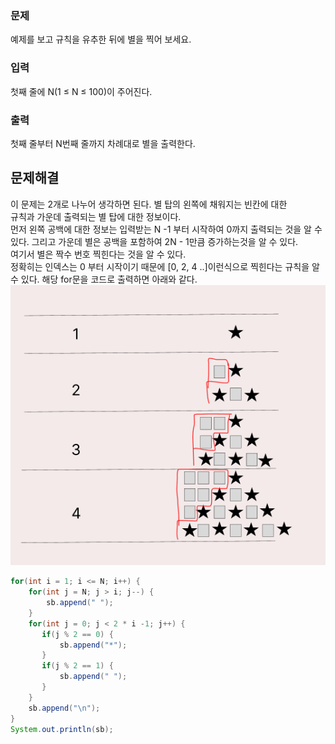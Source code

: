 ### 문제
예제를 보고 규칙을 유추한 뒤에 별을 찍어 보세요.

### 입력
첫째 줄에 N(1 ≤ N ≤ 100)이 주어진다.

### 출력
첫째 줄부터 N번째 줄까지 차례대로 별을 출력한다.

## 문제해결
이 문제는 2개로 나누어 생각하면 된다. 별 탑의 왼쪽에 채워지는 빈칸에 대한   
규칙과 가운데 출력되는 별 탑에 대한 정보이다.   
먼저 왼쪽 공백에 대한 정보는 입력받는 N -1 부터 시작하여 0까지 출력되는 것을 알 수 있다.
그리고 가운데 별은 공백을 포함하여 2N - 1만큼 증가하는것을 알 수 있다.  
여기서 별은 짝수 번호 찍힌다는 것을 알 수 있다.   
정확히는 인덱스는 0 부터 시작이기 때문에 [0, 2, 4 ..]이런식으로 찍힌다는 규칙을 알 수 있다. 
해당 for문을 코드로 출력하면 아래와 같다.
![img.png](img.png)

```java
for(int i = 1; i <= N; i++) {
    for(int j = N; j > i; j--) {
        sb.append(" ");
    }
    for(int j = 0; j < 2 * i -1; j++) {
       if(j % 2 == 0) {
           sb.append("*");
       }
       if(j % 2 == 1) {
           sb.append(" ");
       }
    }
    sb.append("\n");
}
System.out.println(sb);
```